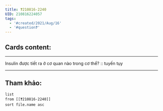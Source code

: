 ```yaml
---
title: ❓210816-2240
UID: 210816224057
tags:
  - '#created/2021/Aug/16'
  - '#question❓'
---
```


## Cards content:
---

Insulin được tiết ra ở cơ quan nào trong cơ thể? :: tuyến tụy
<!--SR:!2021-08-20,4,270-->

---


## Tham khảo:
```dataview
list
from [[❓210816-2240]]
sort file.name asc
```